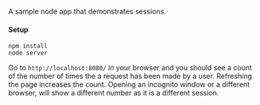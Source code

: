 A sample node app that demonstrates sessions.

#### Setup
```
npm install
node server
```

Go to `http://localhost:8080/` in your browser and you should see a count of the number of times the a request has been made by a user.
Refreshing the page increases the count. Opening an incognito window or a different browser, will show a different number as it is a different session.
